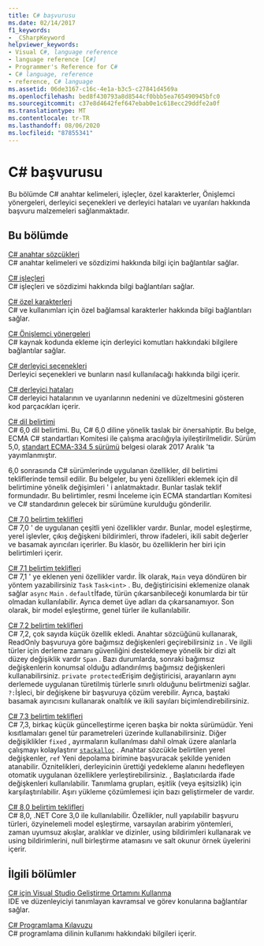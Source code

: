 ```yaml
---
title: C# başvurusu
ms.date: 02/14/2017
f1_keywords:
- _CSharpKeyword
helpviewer_keywords:
- Visual C#, language reference
- language reference [C#]
- Programmer's Reference for C#
- C# language, reference
- reference, C# language
ms.assetid: 06de3167-c16c-4e1a-b3c5-c27841d4569a
ms.openlocfilehash: bed8f430793a8d8544cf0bbb5ea765490945bfc0
ms.sourcegitcommit: c37e8d4642fef647ebab0e1c618ecc29ddfe2a0f
ms.translationtype: MT
ms.contentlocale: tr-TR
ms.lasthandoff: 08/06/2020
ms.locfileid: "87855341"
---
```

# <a name="c-reference"></a>C# başvurusu

Bu bölümde C# anahtar kelimeleri, işleçler, özel karakterler, Önişlemci yönergeleri, derleyici seçenekleri ve derleyici hataları ve uyarıları hakkında başvuru malzemeleri sağlanmaktadır.  
  
## <a name="in-this-section"></a>Bu bölümde

 [C# anahtar sözcükleri](./keywords/index.md)  
 C# anahtar kelimeleri ve sözdizimi hakkında bilgi için bağlantılar sağlar.  
  
 [C# işleçleri](./operators/index.md)  
 C# işleçleri ve sözdizimi hakkında bilgi bağlantıları sağlar.  

 [C# özel karakterleri](./tokens/index.md)  
 C# ve kullanımları için özel bağlamsal karakterler hakkında bilgi bağlantıları sağlar.  

 [C# Önişlemci yönergeleri](./preprocessor-directives/index.md)  
 C# kaynak kodunda ekleme için derleyici komutları hakkındaki bilgilere bağlantılar sağlar.  
  
 [C# derleyici seçenekleri](./compiler-options/index.md)  
 Derleyici seçenekleri ve bunların nasıl kullanılacağı hakkında bilgi içerir.  
  
 [C# derleyici hataları](./compiler-messages/index.md)  
 C# derleyici hatalarının ve uyarılarının nedenini ve düzeltmesini gösteren kod parçacıkları içerir.  
  
 [C# dil belirtimi](../../../_csharplang/spec/introduction.md)  
 C# 6,0 dil belirtimi. Bu, C# 6,0 diline yönelik taslak bir önersahiptir. Bu belge, ECMA C# standartları Komitesi ile çalışma aracılığıyla iyileştirilmelidir. Sürüm 5,0, [standart ECMA-334 5 sürümü](https://www.ecma-international.org/publications/files/ECMA-ST/ECMA-334.pdf) belgesi olarak 2017 Aralık 'ta yayımlanmıştır.

6,0 sonrasında C# sürümlerinde uygulanan özellikler, dil belirtimi tekliflerinde temsil edilir. Bu belgeler, bu yeni özellikleri eklemek için dil belirtimine yönelik değişimleri ' i anlatmaktadır. Bunlar taslak teklif formundadır. Bu belirtimler, resmi İnceleme için ECMA standartları Komitesi ve C# standardının gelecek bir sürümüne kurulduğu gönderilir.

 [C# 7,0 belirtim teklifleri](../../../_csharplang/proposals/csharp-7.0/pattern-matching.md)  
 C# 7,0 ' de uygulanan çeşitli yeni özellikler vardır. Bunlar, model eşleştirme, yerel işlevler, çıkış değişkeni bildirimleri, throw ifadeleri, ikili sabit değerler ve basamak ayırıcıları içerirler. Bu klasör, bu özelliklerin her biri için belirtimleri içerir.
  
 [C# 7,1 belirtim teklifleri](../../../_csharplang/proposals/csharp-7.1/async-main.md)  
 C# 7,1 ' ye eklenen yeni özellikler vardır. İlk olarak, `Main` veya döndüren bir yöntem yazabilirsiniz `Task` `Task<int>` . Bu, değiştiricisini eklemenize olanak sağlar `async` `Main` . `default`İfade, türün çıkarsanbileceği konumlarda bir tür olmadan kullanılabilir. Ayrıca demet üye adları da çıkarsanamıyor. Son olarak, bir model eşleştirme, genel türler ile kullanılabilir.

 [C# 7,2 belirtim teklifleri](../../../_csharplang/proposals/csharp-7.2/readonly-ref.md)  
 C# 7,2, çok sayıda küçük özellik ekledi. Anahtar sözcüğünü kullanarak, ReadOnly başvuruya göre bağımsız değişkenleri geçirebilirsiniz `in` . Ve ilgili türler için derleme zamanı güvenliğini desteklemeye yönelik bir dizi alt düzey değişiklik vardır `Span` . Bazı durumlarda, sonraki bağımsız değişkenlerin konumsal olduğu adlandırılmış bağımsız değişkenleri kullanabilirsiniz. `private protected`Erişim değiştiricisi, arayanların aynı derlemede uygulanan türetilmiş türlerle sınırlı olduğunu belirtmenizi sağlar. `?:`İşleci, bir değişkene bir başvuruya çözüm verebilir. Ayrıca, baştaki basamak ayırıcısını kullanarak onaltılık ve ikili sayıları biçimlendirebilirsiniz.

 [C# 7,3 belirtim teklifleri](../../../_csharplang/proposals/csharp-7.3/blittable.md)  
 C# 7,3, birkaç küçük güncelleştirme içeren başka bir nokta sürümüdür. Yeni kısıtlamaları genel tür parametreleri üzerinde kullanabilirsiniz. Diğer değişiklikler `fixed` , ayırmaların kullanılması dahil olmak üzere alanlarla çalışmayı kolaylaştırır [`stackalloc`](./operators/stackalloc.md) . Anahtar sözcükle belirtilen yerel değişkenler, `ref` Yeni depolama birimine başvuracak şekilde yeniden atanabilir. Öznitelikleri, derleyicinin ürettiği yedekleme alanını hedefleyen otomatik uygulanan özelliklere yerleştirebilirsiniz. , Başlatıcılarda ifade değişkenleri kullanılabilir. Tanımlama grupları, eşitlik (veya eşitsizlik) için karşılaştırılabilir. Aşırı yükleme çözümlemesi için bazı geliştirmeler de vardır.
  
 [C# 8,0 belirtim teklifleri](../../../_csharplang/proposals/csharp-8.0/nullable-reference-types.md)  
 C# 8,0, .NET Core 3,0 ile kullanılabilir. Özellikler, null yapılabilir başvuru türleri, özyinelemeli model eşleştirme, varsayılan arabirim yöntemleri, zaman uyumsuz akışlar, aralıklar ve dizinler, using bildirimleri kullanarak ve using bildirimlerini, null birleştirme atamasını ve salt okunur örnek üyelerini içerir.
  
## <a name="related-sections"></a>İlgili bölümler  

 [C# için Visual Studio Geliştirme Ortamını Kullanma](/visualstudio/get-started/csharp)  
 IDE ve düzenleyiciyi tanımlayan kavramsal ve görev konularına bağlantılar sağlar.  
  
 [C# Programlama Kılavuzu](../programming-guide/index.md)  
 C# programlama dilinin kullanımı hakkındaki bilgileri içerir.
